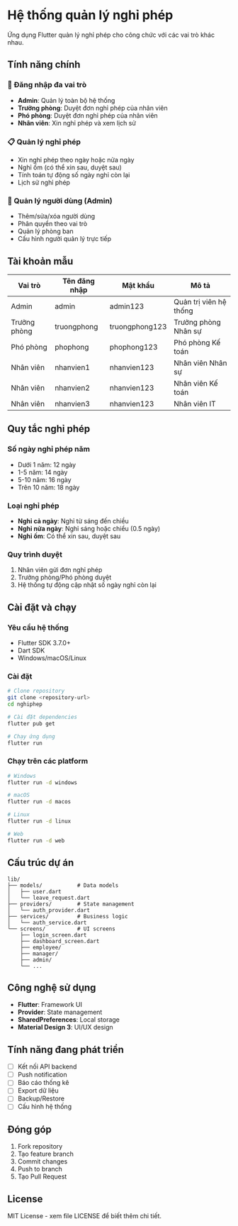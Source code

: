 # Hệ thống quản lý nghỉ phép

Ứng dụng Flutter quản lý nghỉ phép cho công chức với các vai trò khác nhau.

## Tính năng chính

### 🔐 Đăng nhập đa vai trò
- **Admin**: Quản lý toàn bộ hệ thống
- **Trưởng phòng**: Duyệt đơn nghỉ phép của nhân viên
- **Phó phòng**: Duyệt đơn nghỉ phép của nhân viên
- **Nhân viên**: Xin nghỉ phép và xem lịch sử

### 📋 Quản lý nghỉ phép
- Xin nghỉ phép theo ngày hoặc nửa ngày
- Nghỉ ốm (có thể xin sau, duyệt sau)
- Tính toán tự động số ngày nghỉ còn lại
- Lịch sử nghỉ phép

### 👥 Quản lý người dùng (Admin)
- Thêm/sửa/xóa người dùng
- Phân quyền theo vai trò
- Quản lý phòng ban
- Cấu hình người quản lý trực tiếp

## Tài khoản mẫu

| Vai trò | Tên đăng nhập | Mật khẩu | Mô tả |
|---------|---------------|----------|-------|
| Admin | admin | admin123 | Quản trị viên hệ thống |
| Trưởng phòng | truongphong | truongphong123 | Trưởng phòng Nhân sự |
| Phó phòng | phophong | phophong123 | Phó phòng Kế toán |
| Nhân viên | nhanvien1 | nhanvien123 | Nhân viên Nhân sự |
| Nhân viên | nhanvien2 | nhanvien123 | Nhân viên Kế toán |
| Nhân viên | nhanvien3 | nhanvien123 | Nhân viên IT |

## Quy tắc nghỉ phép

### Số ngày nghỉ phép năm
- Dưới 1 năm: 12 ngày
- 1-5 năm: 14 ngày  
- 5-10 năm: 16 ngày
- Trên 10 năm: 18 ngày

### Loại nghỉ phép
- **Nghỉ cả ngày**: Nghỉ từ sáng đến chiều
- **Nghỉ nửa ngày**: Nghỉ sáng hoặc chiều (0.5 ngày)
- **Nghỉ ốm**: Có thể xin sau, duyệt sau

### Quy trình duyệt
1. Nhân viên gửi đơn nghỉ phép
2. Trưởng phòng/Phó phòng duyệt
3. Hệ thống tự động cập nhật số ngày nghỉ còn lại

## Cài đặt và chạy

### Yêu cầu hệ thống
- Flutter SDK 3.7.0+
- Dart SDK
- Windows/macOS/Linux

### Cài đặt
```bash
# Clone repository
git clone <repository-url>
cd nghiphep

# Cài đặt dependencies
flutter pub get

# Chạy ứng dụng
flutter run
```

### Chạy trên các platform
```bash
# Windows
flutter run -d windows

# macOS
flutter run -d macos

# Linux
flutter run -d linux

# Web
flutter run -d web
```

## Cấu trúc dự án

```
lib/
├── models/           # Data models
│   ├── user.dart
│   └── leave_request.dart
├── providers/        # State management
│   └── auth_provider.dart
├── services/         # Business logic
│   └── auth_service.dart
└── screens/          # UI screens
    ├── login_screen.dart
    ├── dashboard_screen.dart
    ├── employee/
    ├── manager/
    ├── admin/
    └── ...
```

## Công nghệ sử dụng

- **Flutter**: Framework UI
- **Provider**: State management
- **SharedPreferences**: Local storage
- **Material Design 3**: UI/UX design

## Tính năng đang phát triển

- [ ] Kết nối API backend
- [ ] Push notification
- [ ] Báo cáo thống kê
- [ ] Export dữ liệu
- [ ] Backup/Restore
- [ ] Cấu hình hệ thống

## Đóng góp

1. Fork repository
2. Tạo feature branch
3. Commit changes
4. Push to branch
5. Tạo Pull Request

## License

MIT License - xem file LICENSE để biết thêm chi tiết.